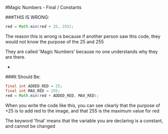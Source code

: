 #Magic Numbers - Final / Constants

###THIS IS WRONG:

```java
red = Math.min(red + 25, 255);
```

The reason this is wrong is because if another person saw this code, they would not know the purpose of the 25 and 255

They are called 'Magic Numbers' because no one understands why they are there.

-

###It Should Be:

```java
final int ADDED_RED = 25;
final int MAX_RED = 255;
red = Math.min(red + ADDED_RED, MAX_RED);
```

When you write the code like this, you can see clearly that the purpose of +25 is to add red to the image, and that 255 is the maximum value for red

The keyword 'final' means that the variable you are declaring is a constant, and cannot be changed
